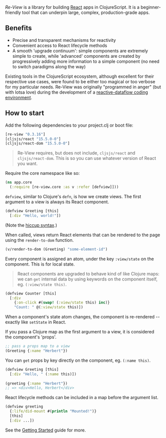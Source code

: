 _Re-View_ is a library for building [React](https://facebook.github.io/react/) apps in ClojureScript. It is a beginner-friendly tool that can underpin large, complex, production-grade apps.

## Benefits

- Precise and transparent mechanisms for reactivity
- Convenient access to React lifecycle methods
- A smooth 'upgrade continuum': simple components are extremely simple to create, while 'advanced' components are created by progressively adding more information to a simple component (no need to switch paradigms along the way)

Existing tools in the ClojureScript ecosystem, although excellent for their respective use cases, were found to be either too magical or too verbose for my particular needs. Re-View was originally "programmed in anger" (but with lotsa love) during the development of a [reactive-dataflow coding environment](http://px16.matt.is/). 

## How to start

Add the following dependencies to your project.clj or boot file:

```clj
[re-view "0.3.16"]
[cljsjs/react "15.5.0-0"]
[cljsjs/react-dom "15.5.0-0"]
```

> Re-View requires, but does not include, `cljsjs/react` and `cljsjs/react-dom`. This is so you can use whatever version of React you want.

Require the core namespace like so:

```clj
(ns app.core
  (:require [re-view.core :as v :refer [defview]]))
```

`defview`, similar to Clojure's `defn`, is how we create views. The first argument to a view is always its React component.

```clj
(defview Greeting [this]
  [:div "Hello, world!"])
```

(Note the [hiccup syntax](/docs/hiccup/syntax-guide).)

When called, views return React elements that can be rendered to the page using the `render-to-dom` function.

```clj
(v/render-to-dom (Greeting) "some-element-id")
```

Every component is assigned an atom, under the key `:view/state` on the component. This is for local state.

> React components are upgraded to behave kind of like Clojure maps: we can  `get` internal data by using keywords on the component itself, eg. `(:view/state this)`. 

```clj
(defview Counter [this]
  [:div 
    {:on-click #(swap! (:view/state this) inc)}
    "Count: " @(:view/state this)])
```

When a component's state atom changes, the component is re-rendered -- exactly like `setState` in React.

If you pass a Clojure map as the first argument to a view, it is considered the component's 'props'.

```clj
;; pass a props map to a view
(Greeting {:name "Herbert"})
```

You can `get` props by key directly on the component, eg. `(:name this)`.

```clj
(defview Greeting [this]
  [:div "Hello, " (:name this)])
  
(greeting {:name "Herbert"})
;; => <div>Hello, Herbert</div>
```

React lifecycle methods can be included in a map before the argument list.

```clj
(defview greeting
  {:life/did-mount #(println "Mounted!")}
  [this]
  [:div ...])
```

See the [Getting Started](/docs/re-view/getting-started) guide for more.


